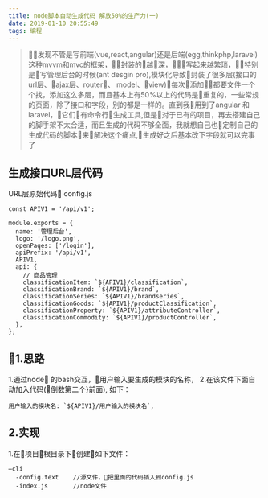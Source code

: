 ```yaml
---
title: node脚本自动生成代码 解放50%的生产力(一)
date: 2019-01-10 20:55:49
tags: 编程
---
```

> 发现不管是写前端(vue,react,angular)还是后端(egg,thinkphp,laravel)这种mvvm和mvc的框架，封装的越深，写起来越繁琐，特别是写管理后台的时候(ant desgin pro),模块化导致封装了很多层(接口的url层、ajax层、router、 model、view)每次添加都要文件一个个找，添加这么多层，而且基本上有50%以上的代码是重复的，一些常规的页面，除了接口和字段，别的都是一样的。直到我用到了angular 和 laravel，它们有命令行生成工具,但是对于已有的项目，再去搭建自己的脚手架不太合适，而且生成的代码不够全面，我就想自己也定制自己的生成代码的脚本来解决这个痛点,生成好之后基本改下字段就可以完事了

<!-- more -->

## 生成接口URL层代码 
URL层原始代码 config.js

```
const APIV1 = '/api/v1';

module.exports = {
  name: '管理后台',
  logo: '/logo.png',
  openPages: ['/login'],
  apiPrefix: '/api/v1',
  APIV1,
  api: {
    // 商品管理
    classificationItem: `${APIV1}/classification`,
    classificationBrand: `${APIV1}/brand`,
    classificationSeries: `${APIV1}/brandseries`,
    classificationGoods: `${APIV1}/productClassification`,
    classificationProperty: `${APIV1}/attributeController`,
    classificationCommodity: `${APIV1}/productController`,
  },
};
```
## 1.思路
  1.通过node 的bash交互，用户输入要生成的模块的名称，
  2.在该文件下面自动加入代码(倒数第二个}前面),
  如下：
  ```
  用户输入的模块名: `${APIV1}/用户输入的模块名`,
  ```
## 2.实现
  1.在项目根目录下创建如下文件：

    —cli
      -config.text    //源文件，把里面的代码插入到config.js
      -index.js       //node文件
